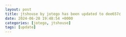 ```yaml
---
layout: post
title: jtshouse by jotego has been updated to dee657c
date: 2024-06-28 19:48:54 +0000
categories: [jotego, jtshouse]
tags: [update]
---
```


